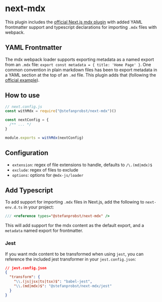 # next-mdx

This plugin includes the
[official Next.js mdx plugin](https://github.com/vercel/next.js/tree/canary/packages/next-env)
with added YAML frontmatter support and typescript declarations for importing
`.mdx` files with webpack.

## YAML Frontmatter

The mdx webpack loader supports exporting metadata as a named export from an
`.mdx` file: `export const metadata = { title: 'Home Page' }`. One common
convention in plain markdown files has been to export metadata in a YAML section
at the top of an `.md` file. This plugin adds that (following the
[official example](https://mdxjs.com/guides/custom-loader#custom-loader)).

## How to use

```js
// next.config.js
const withMdx = require("@stefanprobst/next-mdx")()

const nextConfig = {
  /** ... */
}

module.exports = withMdx(nextConfig)
```

## Configuration

- `extension`: regex of file extensions to handle, defaults to `/\.(md|mdx)$`
- `exclude`: regex of files to exclude
- `options`: options for `@mdx-js/loader`

## Add Typescript

To add support for importing `.mdx` files in Next.js, add the following to
`next-env.d.ts` in your project:

```ts
/// <reference types="@stefanprobst/next-mdx" />
```

This will add support for the mdx content as the default export, and a
`metadata` named export for frontmatter.

### Jest

If you want mdx content to be transformed when using `jest`, you can reference
the included jest transformer in your `jest.config.json`:

```json
// jest.config.json
{
  "transform": {
    "\\.(js|jsx|ts|tsx)$": "babel-jest",
    "\\.(md|mdx)$": "@stefanprobst/next-mdx/jest"
  }
}
```
